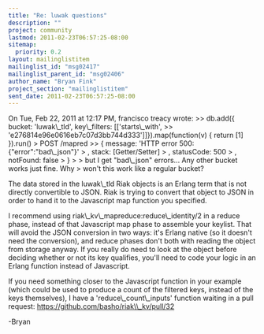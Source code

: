 ```yaml
---
title: "Re: luwak questions"
description: ""
project: community
lastmod: 2011-02-23T06:57:25-08:00
sitemap:
  priority: 0.2
layout: mailinglistitem
mailinglist_id: "msg02417"
mailinglist_parent_id: "msg02406"
author_name: "Bryan Fink"
project_section: "mailinglistitem"
sent_date: 2011-02-23T06:57:25-08:00
---
```



On Tue, Feb 22, 2011 at 12:17 PM, francisco treacy
 wrote:
&gt;&gt; db.add({ bucket: 'luwak\\_tld', key\\_filters: [['starts\\_with', 
&gt;&gt; 'e276814e96e0616eb7c07d3bb744d333']]}).map(function(v) { return [1] }).run()
&gt; POST /mapred
&gt;&gt; { message: 'HTTP error 500: {"error":"bad\\_json"}'
&gt; , stack: [Getter/Setter]
&gt; , statusCode: 500
&gt; , notFound: false
&gt; }
&gt;
&gt; but I get "bad\\_json" errors... Any other bucket works just fine. Why
&gt; won't this work like a regular bucket?

The data stored in the luwak\\_tld Riak objects is an Erlang term that
is not directly convertible to JSON. Riak is trying to convert that
object to JSON in order to hand it to the Javascript map function you
specified.

I recommend using riak\\_kv\\_mapreduce:reduce\\_identity/2 in a reduce
phase, instead of that Javascript map phase to assemble your keylist.
That will avoid the JSON conversion in two ways: it's Erlang native
(so it doesn't need the conversion), and reduce phases don't both with
reading the object from storage anyway. If you really do need to look
at the object before deciding whether or not its key qualifies, you'll
need to code your logic in an Erlang function instead of Javascript.

If you need something closer to the Javascript function in your
example (which could be used to produce a count of the filtered keys,
instead of the keys themselves), I have a 'reduce\\_count\\_inputs'
function waiting in a pull request:
https://github.com/basho/riak\\_kv/pull/32

-Bryan

